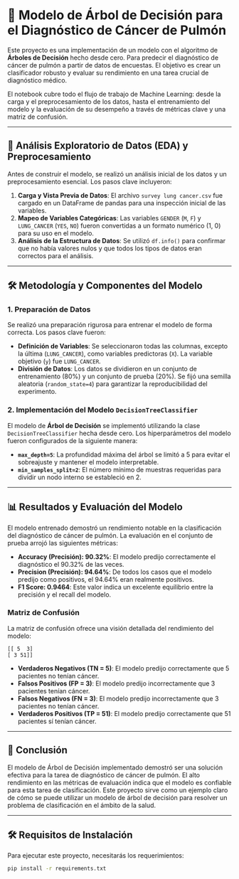 # 🌳 Modelo de Árbol de Decisión para el Diagnóstico de Cáncer de Pulmón

Este proyecto es una implementación de un modelo con el algoritmo de **Árboles de Decisión** hecho desde cero. Para predecir el diagnóstico de cáncer de pulmón a partir de datos de encuestas. El objetivo es crear un clasificador robusto y evaluar su rendimiento en una tarea crucial de diagnóstico médico.

El notebook cubre todo el flujo de trabajo de Machine Learning: desde la carga y el preprocesamiento de los datos, hasta el entrenamiento del modelo y la evaluación de su desempeño a través de métricas clave y una matriz de confusión.

---

## 🔬 Análisis Exploratorio de Datos (EDA) y Preprocesamiento

Antes de construir el modelo, se realizó un análisis inicial de los datos y un preprocesamiento esencial. Los pasos clave incluyeron:

1.  **Carga y Vista Previa de Datos**: El archivo `survey lung cancer.csv` fue cargado en un DataFrame de pandas para una inspección inicial de las variables.
2.  **Mapeo de Variables Categóricas**: Las variables `GENDER` (`M`, `F`) y `LUNG_CANCER` (`YES`, `NO`) fueron convertidas a un formato numérico (1, 0) para su uso en el modelo.
3.  **Análisis de la Estructura de Datos**: Se utilizó `df.info()` para confirmar que no había valores nulos y que todos los tipos de datos eran correctos para el análisis.

---

## 🛠️ Metodología y Componentes del Modelo

### 1. Preparación de Datos

Se realizó una preparación rigurosa para entrenar el modelo de forma correcta. Los pasos clave fueron:

- **Definición de Variables**: Se seleccionaron todas las columnas, excepto la última (`LUNG_CANCER`), como variables predictoras (`X`). La variable objetivo (`y`) fue `LUNG_CANCER`.
- **División de Datos**: Los datos se dividieron en un conjunto de entrenamiento (80%) y un conjunto de prueba (20%). Se fijó una semilla aleatoria (`random_state=4`) para garantizar la reproducibilidad del experimento.

### 2. Implementación del Modelo `DecisionTreeClassifier`

El modelo de **Árbol de Decisión** se implementó utilizando la clase `DecisionTreeClassifier` hecha desde cero. Los hiperparámetros del modelo fueron configurados de la siguiente manera:

- **`max_depth=5`**: La profundidad máxima del árbol se limitó a 5 para evitar el sobreajuste y mantener el modelo interpretable.
- **`min_samples_split=2`**: El número mínimo de muestras requeridas para dividir un nodo interno se estableció en 2.

---

## 📊 Resultados y Evaluación del Modelo

El modelo entrenado demostró un rendimiento notable en la clasificación del diagnóstico de cáncer de pulmón. La evaluación en el conjunto de prueba arrojó las siguientes métricas:

- **Accuracy (Precisión): 90.32%**: El modelo predijo correctamente el diagnóstico el 90.32% de las veces.
- **Precision (Precisión): 94.64%**: De todos los casos que el modelo predijo como positivos, el 94.64% eran realmente positivos.
- **F1 Score: 0.9464**: Este valor indica un excelente equilibrio entre la precisión y el recall del modelo.

### Matriz de Confusión

La matriz de confusión ofrece una visión detallada del rendimiento del modelo:

```
[[ 5  3]
[ 3 51]]
```

- **Verdaderos Negativos (TN = 5)**: El modelo predijo correctamente que 5 pacientes no tenían cáncer.
- **Falsos Positivos (FP = 3)**: El modelo predijo incorrectamente que 3 pacientes tenían cáncer.
- **Falsos Negativos (FN = 3)**: El modelo predijo incorrectamente que 3 pacientes no tenían cáncer.
- **Verdaderos Positivos (TP = 51)**: El modelo predijo correctamente que 51 pacientes sí tenían cáncer.

---

## 🚀 Conclusión

El modelo de Árbol de Decisión implementado demostró ser una solución efectiva para la tarea de diagnóstico de cáncer de pulmón. El alto rendimiento en las métricas de evaluación indica que el modelo es confiable para esta tarea de clasificación. Este proyecto sirve como un ejemplo claro de cómo se puede utilizar un modelo de árbol de decisión para resolver un problema de clasificación en el ámbito de la salud.

---

## 🛠️ Requisitos de Instalación

Para ejecutar este proyecto, necesitarás los requerimientos:

```bash
pip install -r requirements.txt
```
